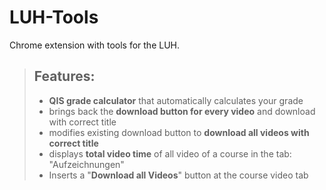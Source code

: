 # LUH-Tools
Chrome extension with tools for the LUH.

> ## Features:
> - **QIS grade calculator** that automatically calculates your grade
> - brings back the **download button for every video** and download with correct title
> - modifies existing download button to **download all videos with correct title**
> - displays **total video time** of all video of a course in the tab: "Aufzeichnungen"
> - Inserts a "**Download all Videos**" button at the course video tab
